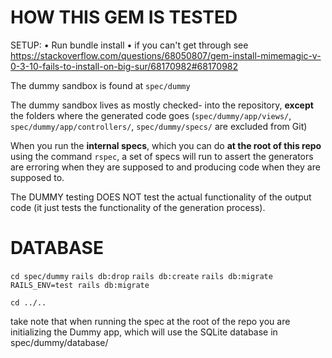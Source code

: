 # HOW THIS GEM IS TESTED

SETUP:
• Run bundle install
• if you can't get through see https://stackoverflow.com/questions/68050807/gem-install-mimemagic-v-0-3-10-fails-to-install-on-big-sur/68170982#68170982


The dummy sandbox is found at `spec/dummy`

The dummy sandbox lives as mostly checked- into the repository, **except** the folders where the generated code goes (`spec/dummy/app/views/`, `spec/dummy/app/controllers/`, `spec/dummy/specs/` are excluded from Git)

When you run the **internal specs**, which you can do **at the root of this repo** using the command `rspec`, a set of specs will run to assert the generators are erroring when they are supposed to and producing code when they are supposed to.

The DUMMY testing DOES NOT test the actual functionality of the output code (it just tests the functionality of the generation process).


# DATABASE

`cd spec/dummy`
`rails db:drop`
`rails db:create`
`rails db:migrate`
`RAILS_ENV=test rails db:migrate`

`cd ../..`

take note that when running the spec at the root of the repo you are initializing the Dummy app, which will use the 
SQLite database in spec/dummy/database/



